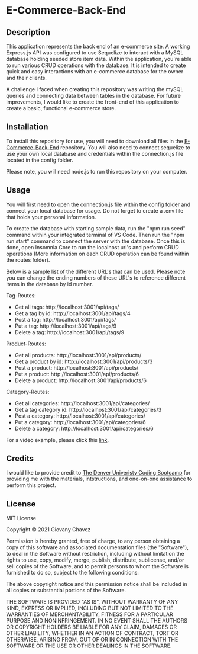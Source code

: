 # E-Commerce-Back-End

## Description

This application represents the back end of an e-commerce site. A working Express.js API was configured to use Sequelize to interact with a MySQL database holding seeded store item data. Within the application, you're able to run various CRUD operations with the database. It is intended to create quick and easy interactions with an e-commerce database for the owner and their clients.

A challenge I faced when creating this repository was writing the mySQL queries and connecting data between tables in the database. For future improvements, I would like to create the front-end of this application to create a basic, functional e-commerce store.

## Installation

To install this repository for use, you will need to download all files in the [E-Commerce-Back-End](https://github.com/glchavez/E-Commerce-Back-End) repository. You will also need to connect sequelize to use your own local database and credentials within the connection.js file located in the config folder.

Please note, you will need node.js to run this repository on your computer.

## Usage

You will first need to open the connection.js file within the config folder and connect your local database for usage. Do not forget to create a .env file that holds your personal information.

To create the database with starting sample data, run the "npm run seed" command within your integrated terminal of VS Code. Then run the "npm run start" command to connect the server with the database. Once this is done, open Insomnia Core to run the localhost url's and perform CRUD operations (More information on each CRUD operation can be found within the routes folder).

Below is a sample list of the different URL's that can be used. Please note you can change the ending numbers of these URL's to reference different items in the database by id number.

Tag-Routes:

<ul>
<li>Get all tags: http://localhost:3001/api/tags/</li>
<li>Get a tag by id: http://localhost:3001/api/tags/4</li>
<li>Post a tag: http://localhost:3001/api/tags/</li>
<li>Put a tag: http://localhost:3001/api/tags/9</li>
<li>Delete a tag: http://localhost:3001/api/tags/9</li>
</ul>

Product-Routes:

<ul>
<li>Get all products: http://localhost:3001/api/products/</li>
<li>Get a product by id: http://localhost:3001/api/products/3</li>
<li>Post a product: http://localhost:3001/api/products/</li>
<li>Put a product: http://localhost:3001/api/products/6</li>
<li>Delete a product: http://localhost:3001/api/products/6</li>
</ul>

Category-Routes:

<ul>
<li>Get all categories: http://localhost:3001/api/categories/</li>
<li>Get a tag category id: http://localhost:3001/api/categories/3</li>
<li>Post a category: http://localhost:3001/api/categories/</li>
<li>Put a category: http://localhost:3001/api/categories/6</li>
<li>Delete a category: http://localhost:3001/api/categories/6</li>
</ul>

For a video example, please click this [link](https://drive.google.com/file/d/1INRPNXXYIX7hB6WYs4N61YRQ8HAeiBIw/view?usp=sharing).

## Credits

I would like to provide credit to [The Denver Univeristy Coding Bootcamp](https://bootcamp.du.edu/coding/) for providing me with the materials, intstructions, and one-on-one assistance to perform this project.

## License

MIT License

Copyright &copy; 2021 Giovany Chavez

Permission is hereby granted, free of charge, to any person obtaining a copy
of this software and associated documentation files (the "Software"), to deal
in the Software without restriction, including without limitation the rights
to use, copy, modify, merge, publish, distribute, sublicense, and/or sell
copies of the Software, and to permit persons to whom the Software is
furnished to do so, subject to the following conditions:

The above copyright notice and this permission notice shall be included in all
copies or substantial portions of the Software.

THE SOFTWARE IS PROVIDED "AS IS", WITHOUT WARRANTY OF ANY KIND, EXPRESS OR
IMPLIED, INCLUDING BUT NOT LIMITED TO THE WARRANTIES OF MERCHANTABILITY,
FITNESS FOR A PARTICULAR PURPOSE AND NONINFRINGEMENT. IN NO EVENT SHALL THE
AUTHORS OR COPYRIGHT HOLDERS BE LIABLE FOR ANY CLAIM, DAMAGES OR OTHER
LIABILITY, WHETHER IN AN ACTION OF CONTRACT, TORT OR OTHERWISE, ARISING FROM,
OUT OF OR IN CONNECTION WITH THE SOFTWARE OR THE USE OR OTHER DEALINGS IN THE
SOFTWARE.
